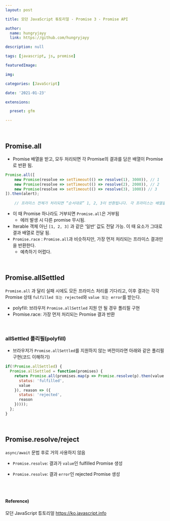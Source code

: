 ```yaml
---
layout: post

title: 모던 JavaScript 튜토리얼 - Promise 3 - Promise API

author: 
  name: hungryjayy
  link: https://github.com/hungryjayy

description: null

tags: [javascript, js, promise]

featuredImage: 

img: 

categories: [JavaScript]

date: '2021-01-23'

extensions:

  preset: gfm

---
```


<br>

## Promise.all

* Promise 배열을 받고, 모두 처리되면 각 Promise의 결과를 담은 배열이 Promise 로 반환 됨.

```typescript
Promise.all([ 
	new Promise(resolve => setTimeout(() => resolve(1), 3000)), // 1 
	new Promise(resolve => setTimeout(() => resolve(2), 2000)), // 2 
	new Promise(resolve => setTimeout(() => resolve(3), 1000)) // 3
]).then(alert);
    
    // 프라미스 전체가 처리되면 “순서대로” 1, 2, 3이 반환됩니다. 각 프라미스는 배열을 구성하는 요소가 됩니다.
```

* 이 때 Promise 하나라도 거부되면 `Promise.all`은 거부됨
	* 에러 발생 시 다른 promise 무시됨.
* Iterable 객체 아닌 `[1, 2, 3]` 과 같은 ‘일반’ 값도 전달 가능. 이 때 요소가 그대로 결과 배열로 전달 됨.
* `Promise.race` : `Promise.all`과 비슷하지만, 가장 먼저 처리되는 프라미스 결과만을 반환한다.
  * 예측하기 어렵다.

<br>

## Promise.allSettled

`Promise.all` 과 달리 실패 시에도 모든 프라미스 처리를 기다리고, 이후 결과는 각각 Promise 상태 `fulfilled 또는 rejected`와 `value 또는 error`를 받는다.

* polyfill: 브라우저 `Promise.allSettled` 지원 안 될 경우 폴리필 구현
* Promise.race: 가장 먼저 처리되는 Promise 결과 반환

<br>

### allSettled 폴리필(polyfill)

* 브라우저가 `Promise.allSettled`를 지원하지 않는 버전이라면 아래와 같은 폴리필 구현(코드 이해하기)

```javascript
if(!Promise.allSettled) {
  Promise.allSettled = function(promises) {
    return Promise.all(promises.map(p => Promise.resolve(p).then(value => ({
      status: 'fulfilled',
      value
    }), reason => ({
      status: 'rejected',
      reason
    }))));
  };
}
```

<br>

## Promise.resolve/reject

`async/await` 문법 후로 거의 사용하지 않음

* `Promise.resolve`: 결과가 `value`인 fulfilled Promise 생성

* `Promise.resolve`: 결과 `error`인 rejected Promise 생성

<br><br>

#### Reference)

모던 JavaScript 튜토리얼 https://ko.javascript.info